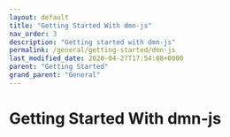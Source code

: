 ```yaml
---
layout: default
title: "Getting Started With dmn-js"
nav_order: 3
description: "Getting started with dmn-js"
permalink: /general/getting-started/dmn-js
last_modified_date: 2020-04-27T17:54:08+0000
parent: "Getting Started"
grand_parent: "General"
---
```


# Getting Started With dmn-js
